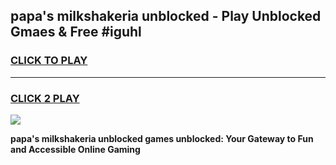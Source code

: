 
## papa's milkshakeria unblocked - Play Unblocked Gmaes & Free #iguhl
<h3>
<a href="https://news.freeplayer.one?title=papa's_milkshakeria_unblocked&ref=24F">CLICK TO PLAY</a></h3>
<hr>

<h3>
<a href="https://news.freeplayer.one?title=papa's_milkshakeria_unblocked&ref=24F">CLICK 2 PLAY</a>
  
</h3>

<a href="https://news.freeplayer.one?title=papa's_milkshakeria_unblocked&ref=24F/"><img src="https://clearcache.store/games.png"></a>


**papa's milkshakeria unblocked games unblocked: Your Gateway to Fun and Accessible Online Gaming**
